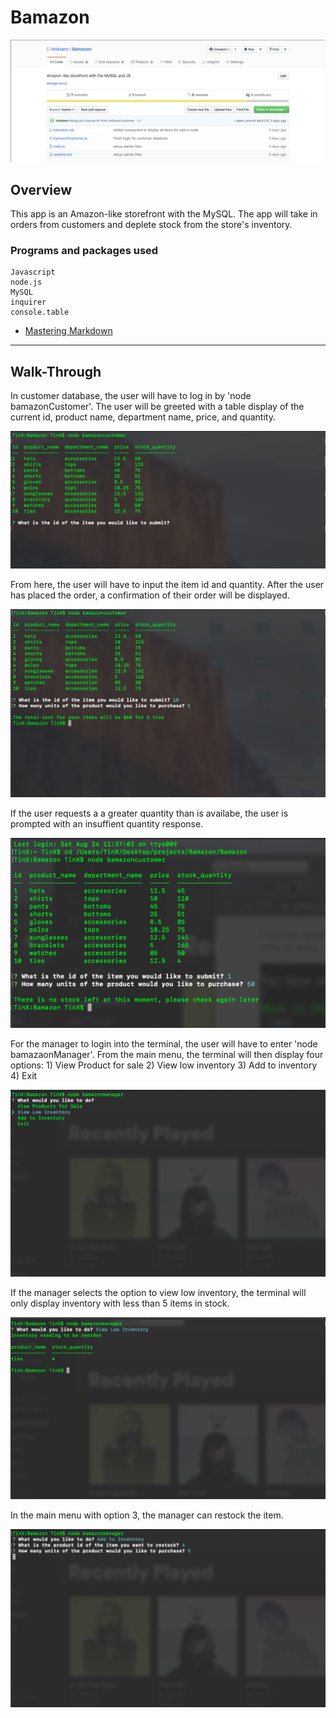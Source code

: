 # Bamazon

![](images/img10.png)

## Overview

This app is an Amazon-like storefront with the MySQL. The app will take in orders from customers and deplete stock from the store's inventory. 

### Programs and packages used 

```
Javascript
node.js
MySQL
inquirer
console.table
```


* [Mastering Markdown](https://guides.github.com/features/mastering-markdown/)

- - -

## Walk-Through

In customer database, the user will have to log in by 'node bamazonCustomer'. The user will be greeted with a table display of the current id, product name, department name, price, and quantity. 

![](images/img1.png)

From here, the user will have to input the item id and quantity. After the user has placed the order, a confirmation of their order will be displayed. 

![](images/img3.png)

If the user requests a a greater quantity than is availabe, the user is prompted with an insuffient quantity response. 

![](images/img9.png)

For the manager to login into the terminal, the user will have to enter 'node bamazaonManager'. From the main menu, the terminal will then display four options: 1) View Product for sale 2) View low inventory 3) Add to inventory 4) Exit 

![](images/img5.png)

If the manager selects the option to view low inventory, the terminal will only display inventory with less than 5 items in stock. 

![](images/img6.png)

In the main menu with option 3, the manager can restock the item. 

![](images/img7.png)




